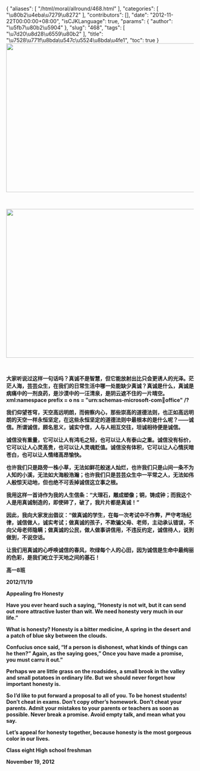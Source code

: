 {
    "aliases": [
        "/html/moral/allround/468.html"
    ],
    "categories": [
        "\u80b2\u4eba\u7279\u8272"
    ],
    "contributors": [],
    "date": "2012-11-22T00:00:00+08:00",
    "isCJKLanguage": true,
    "params": {
        "author": "\u5fb7\u80b2\u5904"
    },
    "slug": "468",
    "tags": [
        "\u7d20\u8d28\u6559\u80b2"
    ],
    "title": "\u7528\u771f\u8bda\u547c\u5524\u8bda\u4fe1",
    "toc": true
}
**<img
    src="https://cdn.tfls.online/mirror/full/9028a26887d9bd2fade441849b35193289e4505a.jpg"
    style="display:block;margin-left:auto;margin-right:auto;"
    decoding="async"
    fetchpriority="auto"
    loading="lazy"
    height="400"
    width="600"
/>**

 

**<img
    src="https://cdn.tfls.online/mirror/full/673c1c8442f1a8e50f6a754e0c329049062e819f.jpg"
    style="display:block;margin-left:auto;margin-right:auto;"
    decoding="async"
    fetchpriority="auto"
    loading="lazy"
    height="400"
    width="600"
/>**

 

**大家听说过这样一句话吗？真诚不是智慧，但它能放射出比只会更诱人的光泽。茫茫人海，芸芸众生，在我们的日常生活中哪一处能缺少真诚？真诚是什么，真诚是病痛中的一剂良药，是沙漠中的一汪清泉，是阴云遮不住的一片晴空。xml:namespace prefix = o ns = "urn:schemas-microsoft-com:office:office" /?**

**我们仰望苍穹，天空高远明朗，而俯察内心，那些崇高的道德法则，也正如高远明朗的天空一样永恒坚定，在这些永恒坚定的道德法则中最根本的是什么呢？——诚信。所谓诚信，顾名思义，诚实守信，人与人相互交往，坦诚相待便是诚信。**

**诚信没有重量，它可以让人有鸿毛之轻，也可以让人有泰山之重。诚信没有标价，它可以让人心灵高贵，也可以让人灵魂贬值。诚信没有体积，它可以让人心情灰暗苍白，也可以让人情绪高昂愉快。**

**也许我们只是路旁一株小草，无法如鲜花般迷人灿烂，也许我们只是山间一条不为人知的小溪，无法如大海般浩瀚；也许我们只是芸芸众生中一平常之人，无法如伟人般惊天动地，但也绝不可丢掉诚信这立事之根。**

**我用这样一首诗作为我的人生信条：“大理石，雕成塑像；铜，铸成钟；而我这个人是用真诚制造的，即使碎了，破了，我片片都是真诚！”**

**因此，我向大家发出倡议：“做真诚的学生，在每一次考试中不作弊，严守考场纪律，诚信做人，诚实考试；做真诚的孩子，不欺骗父母、老师，主动承认错误，不向父母老师隐瞒；做真诚的公民，做人做事讲信用，不违反约定，诚信待人，说到做到，不说空话。**

**让我们用真诚的心呼唤诚信的春风，吹绿每个人的心田，因为诚信是生命中最绚丽的色彩，是我们屹立于天地之间的基石！**

**高一8班**

**2012/11/19**

**Appealing fro Honesty**

**Have you ever heard such a saying, “Honesty is not wit, but it can send out more attractive luster than wit. We need honesty very much in our life.”**

**What is honesty? Honesty is a bitter medicine, A spring in the desert and a patch of blue sky between the clouds.**

**Confucius once said, “If a person is dishonest, what kinds of things can he then?” Again, as the saying goes,” Once you have made a promise, you must carru it out.”**

**Perhaps we are little grass on the roadsides, a small brook in the valley and small potatoes in ordinary life. But we should never forget how important honesty is.**

**So I’d like to put forward a proposal to all of you. To be honest students! Don’t cheat in exams. Don’t copy other’s homework. Don’t cheat your parents. Admit your mistakes to your parents or teachers as soon as possible. Never break a promise. Avoid empty talk, and mean what you say.** 

**Let’s appeal for honesty together, because honesty is the most gorgeous color in our lives.**

**Class eight High school freshman**

**November 19, 2012**

